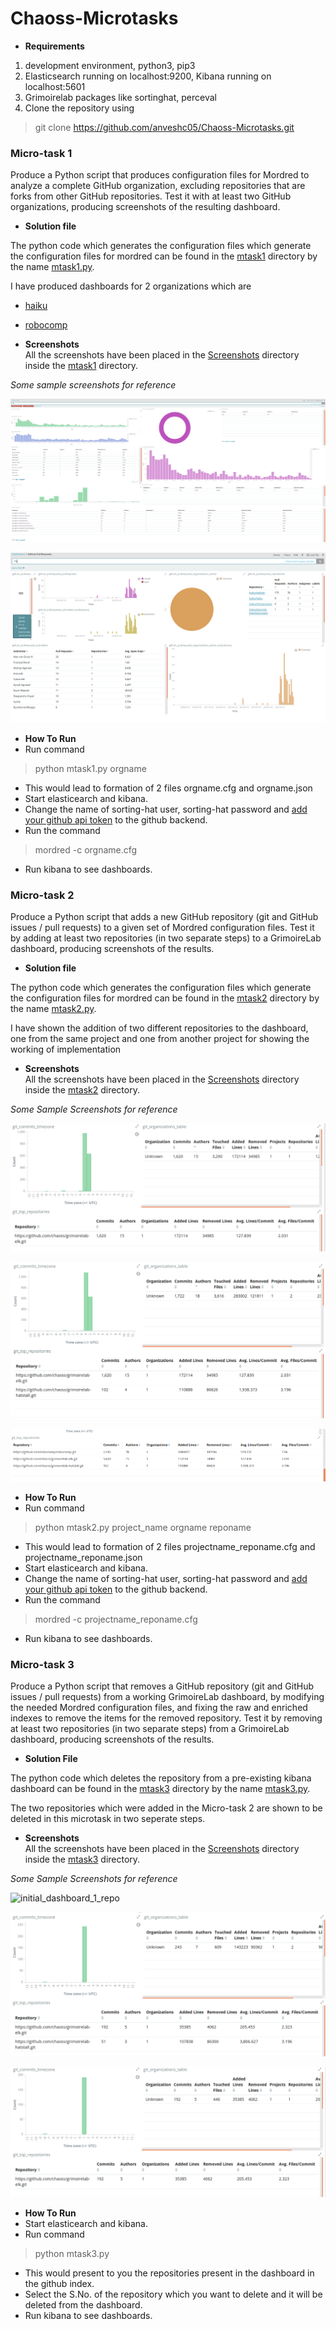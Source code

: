 # Chaoss-Microtasks

* **Requirements**
1. development environment, python3, pip3
2. Elasticsearch running on localhost:9200, Kibana running on localhost:5601
3. Grimoirelab packages like sortinghat, perceval  
4. Clone the repository using  
> git clone https://github.com/anveshc05/Chaoss-Microtasks.git

### Micro-task 1

Produce a Python script that produces configuration files for Mordred to analyze a complete GitHub organization, excluding repositories that are forks from other GitHub repositories. Test it with at least two GitHub organizations, producing screenshots of the resulting dashboard.

* **Solution file**  

The python code which generates the configuration files which generate the configuration files for mordred can be found in the [mtask1](mtask1/) directory by the name [mtask1.py](mtask1/mtask1.py).

I have produced dashboards for 2 organizations which are
* [haiku](https://github.com/haiku)
* [robocomp](https://github.com/robocomp)

* **Screenshots**  
All the screenshots have been placed in the [Screenshots](mtask1/Screenshots/) directory inside the [mtask1](mtask1/) directory.

_Some sample screenshots for reference_

![haiku git ](mtask1/Screenshots/Haiku/haiku_git_full.png )

![haiku pullrequests ](mtask1/Screenshots/Haiku/github_pull_requests.png)

* **How To Run**  
* Run command
> python mtask1.py orgname   
* This would lead to formation of 2 files orgname.cfg and orgname.json
* Start elasticearch and kibana.
* Change the name of sorting-hat user, sorting-hat password and [add your github api token](https://help.github.com/articles/creating-a-personal-access-token-for-the-command-line/) to the github backend.
* Run the command 
> mordred -c orgname.cfg
* Run kibana to see dashboards.


### Micro-task 2

Produce a Python script that adds a new GitHub repository (git and GitHub issues / pull requests) to a given set of Mordred configuration files. Test it by adding at least two repositories (in two separate steps) to a GrimoireLab dashboard, producing screenshots of the results.

* **Solution file**  

The python code which generates the configuration files which generate the configuration files for mordred can be found in the [mtask2](mtask2/) directory by the name [mtask2.py](mtask2/mtask2.py).

I have shown the addition of two different repositories to the dashboard, one from the same project and one from another project for showing the working of implementation

* **Screenshots**  
All the screenshots have been placed in the [Screenshots](mtask2/Screenshots/) directory inside the [mtask2](mtask2/) directory.

_Some Sample Screenshots for reference_

![initial_dashboard_1_repo ](mtask2/Screenshots/initial-dashboard/git/grimoire_git_3.png)


![add_same_project_repo ](mtask2/Screenshots/add_same_project_repo/git/2_repo_git_3.png)


![add_different_project_repo ](mtask2/Screenshots/add_different_project_repo/git/diff_project_git_3.png)

* **How To Run**  
* Run command
> python mtask2.py project_name orgname reponame 
* This would lead to formation of 2 files projectname_reponame.cfg and projectname_reponame.json
* Start elasticearch and kibana.
* Change the name of sorting-hat user, sorting-hat password and [add your github api token](https://help.github.com/articles/creating-a-personal-access-token-for-the-command-line/) to the github backend.
* Run the command 
> mordred -c projectname_reponame.cfg
* Run kibana to see dashboards.

### Micro-task 3

Produce a Python script that removes a GitHub repository (git and GitHub issues / pull requests) from a working GrimoireLab dashboard, by modifying the needed Mordred configuration files, and fixing the raw and enriched indexes to remove the items for the removed repository. Test it by removing at least two repositories (in two separate steps) from a GrimoireLab dashboard, producing screenshots of the results.

* **Solution File**

The python code which deletes the repository from a pre-existing kibana dashboard can be found in the [mtask3](mtask3/) directory by the name [mtask3.py](mtask3/mtask3.py).

The two repositories which were added in the Micro-task 2 are shown to be deleted in this microtask in two seperate steps.

* **Screenshots**  
All the screenshots have been placed in the [Screenshots](mtask3/Screenshots/) directory inside the [mtask3](mtask3/) directory.

_Some Sample Screenshots for reference_

![initial_dashboard_1_repo ](mtask3/Screenshots/initial-dashboard/Git/grimoire_git_3.png)


![Delete_repo_1 ](mtask3/Screenshots/Delete_repo_1/Git/robocomp_del_git_3.png)


![add_different_project_repo ](mtask3/Screenshots/Delete_repo_2/Git/hatstall_del_git_3.png)

* **How To Run**  
* Start elasticearch and kibana.
* Run command
> python mtask3.py 
* This would present to you the repositories present in the dashboard in the github index.
* Select the S.No. of the repository which you want to delete and it will be deleted from the dashboard.
* Run kibana to see dashboards.
